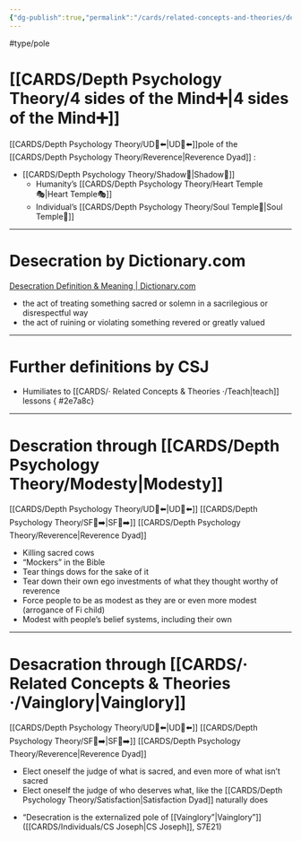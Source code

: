 ```yaml
---
{"dg-publish":true,"permalink":"/cards/related-concepts-and-theories/desacration/","noteIcon":"1","created":"2022-12-31T17:40:38.411+01:00","updated":"2023-05-28T18:15:34.224+02:00"}
---
```


#type/pole 

# [[CARDS/Depth Psychology Theory/4 sides of the Mind➕\|4 sides of the Mind➕]] 
[[CARDS/Depth Psychology Theory/UD👤⬅️\|UD👤⬅️]]pole of the [[CARDS/Depth Psychology Theory/Reverence\|Reverence Dyad]] : 
- [[CARDS/Depth Psychology Theory/Shadow👥\|Shadow👥]] 
	- Humanity’s [[CARDS/Depth Psychology Theory/Heart Temple🎭\|Heart Temple🎭]] 
	- Individual’s [[CARDS/Depth Psychology Theory/Soul Temple👤\|Soul Temple👤]] 
---
# Desecration by Dictionary.com 
[Desecration Definition & Meaning | Dictionary.com](https://www.dictionary.com/browse/desecration)
- the act of treating something sacred or solemn in a sacrilegious or disrespectful way
- the act of ruining or violating something revered or greatly valued
---
# Further definitions by CSJ 
- Humiliates to [[CARDS/· Related Concepts & Theories ·/Teach\|teach]] lessons 
{ #2e7a8c}

---
# Descration through [[CARDS/Depth Psychology Theory/Modesty\|Modesty]] 
[[CARDS/Depth Psychology Theory/UD👤⬅️\|UD👤⬅️]] [[CARDS/Depth Psychology Theory/SF🤸➡️\|SF🤸➡️]] [[CARDS/Depth Psychology Theory/Reverence\|Reverence Dyad]] 
- Killing sacred cows
- “Mockers” in the Bible 
- Tear things dows for the sake of it 
- Tear down their own ego investments of what they thought worthy of reverence 
- Force people to be as modest as they are or even more modest (arrogance of Fi child)
- Modest with people’s belief systems, including their own 
---
# Desacration through [[CARDS/· Related Concepts & Theories ·/Vainglory\|Vainglory]] 
[[CARDS/Depth Psychology Theory/UD👤⬅️\|UD👤⬅️]] [[CARDS/Depth Psychology Theory/SF🤸➡️\|SF🤸➡️]]  [[CARDS/Depth Psychology Theory/Reverence\|Reverence Dyad]] 
- Elect oneself the judge of what is sacred, and even more of what isn’t sacred 
- Elect oneself the judge of who deserves what, like the [[CARDS/Depth Psychology Theory/Satisfaction\|Satisfaction Dyad]] naturally does 

<div class="transclusion internal-embed is-loaded"><div class="markdown-embed">



- “Desecration is the externalized pole of [[Vainglory”\|Vainglory”]]  ([[CARDS/Individuals/CS Joseph\|CS Joseph]], S7E21) 

</div></div>
